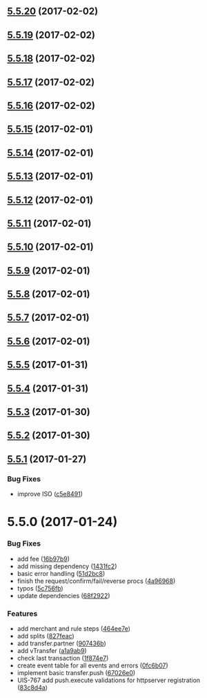 <a name="5.5.20"></a>
## [5.5.20](https://github.com/softwaregroup-bg/ut-transfer/compare/v5.5.19...v5.5.20) (2017-02-02)



<a name="5.5.19"></a>
## [5.5.19](https://github.com/softwaregroup-bg/ut-transfer/compare/v5.5.18...v5.5.19) (2017-02-02)



<a name="5.5.18"></a>
## [5.5.18](https://github.com/softwaregroup-bg/ut-transfer/compare/v5.5.17...v5.5.18) (2017-02-02)



<a name="5.5.17"></a>
## [5.5.17](https://github.com/softwaregroup-bg/ut-transfer/compare/v5.5.16...v5.5.17) (2017-02-02)



<a name="5.5.16"></a>
## [5.5.16](https://github.com/softwaregroup-bg/ut-transfer/compare/v5.5.15...v5.5.16) (2017-02-02)



<a name="5.5.15"></a>
## [5.5.15](https://github.com/softwaregroup-bg/ut-transfer/compare/v5.5.14...v5.5.15) (2017-02-01)



<a name="5.5.14"></a>
## [5.5.14](https://github.com/softwaregroup-bg/ut-transfer/compare/v5.5.13...v5.5.14) (2017-02-01)



<a name="5.5.13"></a>
## [5.5.13](https://github.com/softwaregroup-bg/ut-transfer/compare/v5.5.12...v5.5.13) (2017-02-01)



<a name="5.5.12"></a>
## [5.5.12](https://github.com/softwaregroup-bg/ut-transfer/compare/v5.5.11...v5.5.12) (2017-02-01)



<a name="5.5.11"></a>
## [5.5.11](https://github.com/softwaregroup-bg/ut-transfer/compare/v5.5.10...v5.5.11) (2017-02-01)



<a name="5.5.10"></a>
## [5.5.10](https://github.com/softwaregroup-bg/ut-transfer/compare/v5.5.9...v5.5.10) (2017-02-01)



<a name="5.5.9"></a>
## [5.5.9](https://github.com/softwaregroup-bg/ut-transfer/compare/v5.5.8...v5.5.9) (2017-02-01)



<a name="5.5.8"></a>
## [5.5.8](https://github.com/softwaregroup-bg/ut-transfer/compare/v5.5.7...v5.5.8) (2017-02-01)



<a name="5.5.7"></a>
## [5.5.7](https://github.com/softwaregroup-bg/ut-transfer/compare/v5.5.6...v5.5.7) (2017-02-01)



<a name="5.5.6"></a>
## [5.5.6](https://github.com/softwaregroup-bg/ut-transfer/compare/v5.5.5...v5.5.6) (2017-02-01)



<a name="5.5.5"></a>
## [5.5.5](https://github.com/softwaregroup-bg/ut-transfer/compare/v5.5.4...v5.5.5) (2017-01-31)



<a name="5.5.4"></a>
## [5.5.4](https://github.com/softwaregroup-bg/ut-transfer/compare/v5.5.3...v5.5.4) (2017-01-31)



<a name="5.5.3"></a>
## [5.5.3](https://github.com/softwaregroup-bg/ut-transfer/compare/v5.5.2...v5.5.3) (2017-01-30)



<a name="5.5.2"></a>
## [5.5.2](https://github.com/softwaregroup-bg/ut-transfer/compare/v5.5.1...v5.5.2) (2017-01-30)



<a name="5.5.1"></a>
## [5.5.1](https://github.com/softwaregroup-bg/ut-transfer/compare/v5.5.0...v5.5.1) (2017-01-27)


### Bug Fixes

* improve ISO ([c5e8491](https://github.com/softwaregroup-bg/ut-transfer/commit/c5e8491))



<a name="5.5.0"></a>
# 5.5.0 (2017-01-24)


### Bug Fixes

* add fee ([16b97b9](https://github.com/softwaregroup-bg/ut-transfer/commit/16b97b9))
* add missing dependency ([1431fc2](https://github.com/softwaregroup-bg/ut-transfer/commit/1431fc2))
* basic error handling ([51d2bc8](https://github.com/softwaregroup-bg/ut-transfer/commit/51d2bc8))
* finish the request/confirm/fail/reverse procs ([4a96968](https://github.com/softwaregroup-bg/ut-transfer/commit/4a96968))
* typos ([5c756fb](https://github.com/softwaregroup-bg/ut-transfer/commit/5c756fb))
* update dependencies ([68f2922](https://github.com/softwaregroup-bg/ut-transfer/commit/68f2922))


### Features

* add merchant and rule steps ([464ee7e](https://github.com/softwaregroup-bg/ut-transfer/commit/464ee7e))
* add splits ([827feac](https://github.com/softwaregroup-bg/ut-transfer/commit/827feac))
* add transfer.partner ([907436b](https://github.com/softwaregroup-bg/ut-transfer/commit/907436b))
* add vTransfer ([a1a9ab9](https://github.com/softwaregroup-bg/ut-transfer/commit/a1a9ab9))
* check last transaction ([1f874e7](https://github.com/softwaregroup-bg/ut-transfer/commit/1f874e7))
* create event table for all events and errors ([0fc6b07](https://github.com/softwaregroup-bg/ut-transfer/commit/0fc6b07))
* implement basic transfer.push ([67026e0](https://github.com/softwaregroup-bg/ut-transfer/commit/67026e0))
* UIS-767 add push.execute validations for httpserver registration ([83c8d4a](https://github.com/softwaregroup-bg/ut-transfer/commit/83c8d4a))



